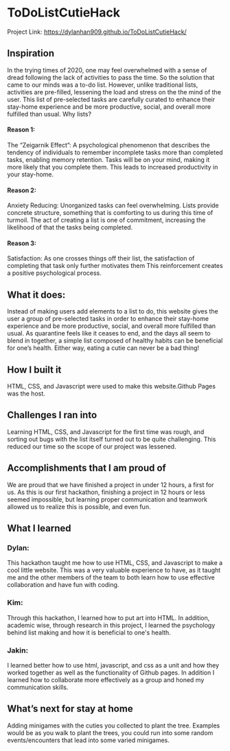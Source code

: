 # ToDoListCutieHack
Project Link:  https://dylanhan909.github.io/ToDoListCutieHack/

## Inspiration
In the trying times of 2020, one may feel overwhelmed with a sense of dread following the lack of activities to pass the time. So the solution that came to our minds was a to-do list. However, unlike traditional lists, activities are pre-filled, lessening the load and stress on the the mind of the user. This list of pre-selected tasks are carefully curated to enhance their stay-home experience and be more productive, social, and overall more fulfilled than usual. Why lists? 
#### Reason 1: 
The “Zeigarnik Effect”: A psychological phenomenon that describes the tendency of individuals to remember incomplete tasks more than completed tasks, enabling memory retention. Tasks will be on your mind, making it more likely that you complete them. This leads to increased productivity in your stay-home.

#### Reason 2:
Anxiety Reducing: Unorganized tasks can feel overwhelming. Lists provide concrete structure, something that is comforting to us during this time of turmoil. The act of creating a list is one of commitment, increasing the likelihood of that the tasks being completed.

#### Reason 3:
Satisfaction: As one crosses things off their list, the satisfaction of completing that task only further motivates them This reinforcement creates a positive psychological process.


## What it does:
Instead of making users add elements to a list to do, this website gives the user a group  of pre-selected tasks in order to enhance their stay-home experience and be more productive, social, and overall more fulfilled than usual. As quarantine feels like it ceases to end, and the days all seem to blend in together, a simple list composed of healthy habits can be beneficial for one’s health. Either way, eating a cutie can never be a bad thing!





## How I built it
HTML, CSS, and Javascript were used to make this website.Github Pages was the host.
## Challenges I ran into
Learning HTML, CSS, and Javascript for the first time was rough, and sorting out bugs with the list itself turned out to be quite challenging. This reduced our time so the scope of our project was lessened.
## Accomplishments that I am proud of
We are proud that we have finished a project in under 12 hours, a first for us. As this is  our first hackathon, finishing a project in 12 hours or less seemed impossible, but learning proper communication and teamwork allowed us to realize this is possible, and even fun.

## What I learned
### Dylan:
This hackathon taught me how to use HTML, CSS, and Javascript to make a cool little website. This was a very valuable experience to have, as it taught me and the other members of the team to both learn how to use effective collaboration and have fun with coding.

### Kim:
Through this hackathon, I learned how to put art into HTML. In addition, academic wise, through research in this project, I learned the psychology behind list making and how it is beneficial to one's health.

### Jakin:
I learned better how to use html, javascript, and css as a unit and how they worked together as well as the functionality of Github pages. In addition I learned how to collaborate more effectively as a group and honed my communication skills.

## What’s next for stay at home
Adding minigames with the cuties you collected to plant the tree. Examples would be as you walk to plant the trees, you could run into some random events/encounters that lead into some varied minigames.
